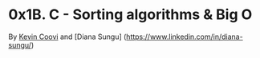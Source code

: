 # 0x1B. C - Sorting algorithms & Big O
By [Kevin Coovi](https://www.linkedin.com/in/kevin-coovi/) and [Diana Sungu] (https://www.linkedin.com/in/diana-sungu/) 
